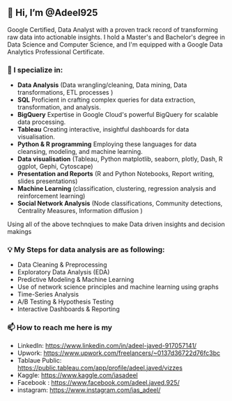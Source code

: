 ##  👋 Hi, I’m @Adeel925

Google Certified, Data Analyst with a proven track record of transforming raw data into actionable insights. I hold a Master's and Bachelor's degree in Data Science and Computer Science, and I'm equipped with a Google Data Analytics Professional Certificate.

### 💼 I specialize in:

- **Data Analysis** (Data wrangling/cleaning, Data mining, Data transformations, ETL processes )
- **SQL** Proficient in crafting complex queries for data extraction, transformation, and analysis.
- **BigQuery** Expertise in Google Cloud's powerful BigQuery for scalable data processing.
- **Tableau** Creating interactive, insightful dashboards for data visualisation.
- **Python & R programming** Employing these languages for data cleansing, modeling, and machine learning.
- **Data visualisation** (Tableau, Python matplotlib, seaborn, plotly, Dash, R ggplot, Gephi, Cytoscape)
- **Presentation and Reports** (R and Python Notebooks, Report writing, slides presentations)
- **Machine Learning** (classification, clustering, regression analysis and reinforcement learning)
- **Social Network Analysis** (Node classifications, Community detections, Centrality Measures, Information diffusion )

Using all of the above technqiues to make Data driven insights and decision makings

### 💡 My Steps for data analysis are as following:

- Data Cleaning & Preprocessing
- Exploratory Data Analysis (EDA)
- Predictive Modeling & Machine Learning
- Use of network science principles and machine learning using graphs
- Time-Series Analysis
- A/B Testing & Hypothesis Testing
- Interactive Dashboards & Reporting

### 📫 How to reach me here is my

-  LinkedIn: https://www.linkedin.com/in/adeel-javed-917057141/
-  Upwork: https://www.upwork.com/freelancers/~0137d36722d76fc3bc
-  Tablaue Public: https://public.tableau.com/app/profile/adeel.javed/vizzes
-  Kaggle: https://www.kaggle.com/iasadeel
-  Facebook : https://www.facebook.com/adeel.javed.925/
-  instagram: https://www.instagram.com/ias_adeel/


<!---
Adeel925/Adeel925 is a ✨ special ✨ repository because its `README.md` (this file) appears on your GitHub profile.
You can click the Preview link to take a look at your changes.
--->
